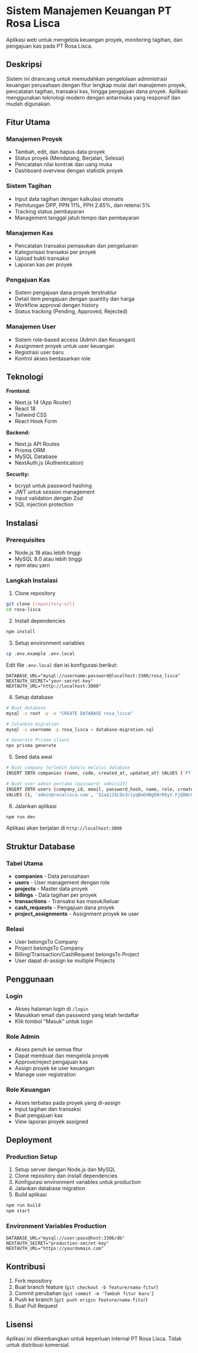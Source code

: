 # Sistem Manajemen Keuangan PT Rosa Lisca

Aplikasi web untuk mengelola keuangan proyek, monitoring tagihan, dan pengajuan kas pada PT Rosa Lisca.

## Deskripsi

Sistem ini dirancang untuk memudahkan pengelolaan administrasi keuangan perusahaan dengan fitur lengkap mulai dari manajemen proyek, pencatatan tagihan, transaksi kas, hingga pengajuan dana proyek. Aplikasi menggunakan teknologi modern dengan antarmuka yang responsif dan mudah digunakan.

## Fitur Utama

### Manajemen Proyek
- Tambah, edit, dan hapus data proyek
- Status proyek (Mendatang, Berjalan, Selesai)
- Pencatatan nilai kontrak dan uang muka
- Dashboard overview dengan statistik proyek

### Sistem Tagihan
- Input data tagihan dengan kalkulasi otomatis
- Perhitungan DPP, PPN 11%, PPH 2.65%, dan retensi 5%
- Tracking status pembayaran
- Management tanggal jatuh tempo dan pembayaran

### Manajemen Kas
- Pencatatan transaksi pemasukan dan pengeluaran
- Kategorisasi transaksi per proyek
- Upload bukti transaksi
- Laporan kas per proyek

### Pengajuan Kas
- Sistem pengajuan dana proyek terstruktur
- Detail item pengajuan dengan quantity dan harga
- Workflow approval dengan history
- Status tracking (Pending, Approved, Rejected)

### Manajemen User
- Sistem role-based access (Admin dan Keuangan)
- Assignment proyek untuk user keuangan
- Registrasi user baru
- Kontrol akses berdasarkan role

## Teknologi

**Frontend:**
- Next.js 14 (App Router)
- React 18
- Tailwind CSS
- React Hook Form

**Backend:**
- Next.js API Routes
- Prisma ORM
- MySQL Database
- NextAuth.js (Authentication)

**Security:**
- bcrypt untuk password hashing
- JWT untuk session management
- Input validation dengan Zod
- SQL injection protection

## Instalasi

### Prerequisites
- Node.js 18 atau lebih tinggi
- MySQL 8.0 atau lebih tinggi
- npm atau yarn

### Langkah Instalasi

1. Clone repository
```bash
git clone [repository-url]
cd rosa-lisca
```

2. Install dependencies
```bash
npm install
```

3. Setup environment variables
```bash
cp .env.example .env.local
```

Edit file `.env.local` dan isi konfigurasi berikut:
```env
DATABASE_URL="mysql://username:password@localhost:3306/rosa_lisca"
NEXTAUTH_SECRET="your-secret-key"
NEXTAUTH_URL="http://localhost:3000"
```

4. Setup database
```bash
# Buat database
mysql -u root -p -e "CREATE DATABASE rosa_lisca"

# Jalankan migration
mysql -u username -p rosa_lisca < database-migration.sql

# Generate Prisma client
npx prisma generate
```

5. Seed data awal
```bash
# Buat company terlebih dahulu melalui database
INSERT INTO companies (name, code, created_at, updated_at) VALUES ('PT Rosa Lisca', 'RL', NOW(), NOW());

# Buat user admin pertama (password: admin123)
INSERT INTO users (company_id, email, password_hash, name, role, created_at, updated_at) 
VALUES (1, 'admin@rosalisca.com', '$2a$12$LQv3c1yqBwEHBgENrR8yV.FjQDNcQnbGU.2eAQ7RnK2EQ6K2eQ8AW', 'Administrator', 'ADMIN', NOW(), NOW());
```

6. Jalankan aplikasi
```bash
npm run dev
```

Aplikasi akan berjalan di `http://localhost:3000`

## Struktur Database

### Tabel Utama
- **companies** - Data perusahaan
- **users** - User management dengan role
- **projects** - Master data proyek
- **billings** - Data tagihan per proyek
- **transactions** - Transaksi kas masuk/keluar
- **cash_requests** - Pengajuan dana proyek
- **project_assignments** - Assignment proyek ke user

### Relasi
- User belongsTo Company
- Project belongsTo Company
- Billing/Transaction/CashRequest belongsTo Project
- User dapat di-assign ke multiple Projects

## Penggunaan

### Login
- Akses halaman login di `/login`
- Masukkan email dan password yang telah terdaftar
- Klik tombol "Masuk" untuk login

### Role Admin
- Akses penuh ke semua fitur
- Dapat membuat dan mengelola proyek
- Approve/reject pengajuan kas
- Assign proyek ke user keuangan
- Manage user registration

### Role Keuangan
- Akses terbatas pada proyek yang di-assign
- Input tagihan dan transaksi
- Buat pengajuan kas
- View laporan proyek assigned

## Deployment

### Production Setup
1. Setup server dengan Node.js dan MySQL
2. Clone repository dan install dependencies
3. Konfigurasi environment variables untuk production
4. Jalankan database migration
5. Build aplikasi
```bash
npm run build
npm start
```

### Environment Variables Production
```env
DATABASE_URL="mysql://user:pass@host:3306/db"
NEXTAUTH_SECRET="production-secret-key"
NEXTAUTH_URL="https://yourdomain.com"
```

## Kontribusi

1. Fork repository
2. Buat branch feature (`git checkout -b feature/nama-fitur`)
3. Commit perubahan (`git commit -m 'Tambah fitur baru'`)
4. Push ke branch (`git push origin feature/nama-fitur`)
5. Buat Pull Request

## Lisensi

Aplikasi ini dikembangkan untuk keperluan internal PT Rosa Lisca. Tidak untuk distribusi komersial.
